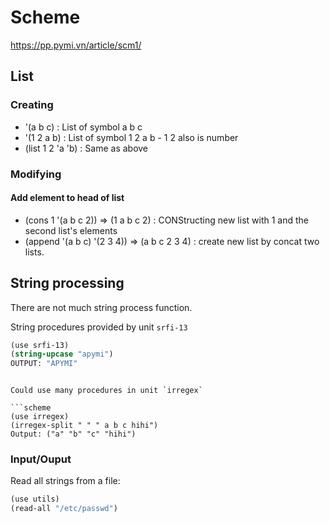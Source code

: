# Scheme

https://pp.pymi.vn/article/scm1/

## List

### Creating
- '(a b c) : List of symbol a b c
- '(1 2 a b) : List of symbol 1 2 a b - 1 2 also is number
- (list 1 2 'a 'b) : Same as above

### Modifying
#### Add element to head of list
- (cons 1 '(a b c 2)) => (1 a b c 2) : CONStructing new list with 1 and the second list's elements
- (append '(a b c) '(2 3 4)) => (a b c 2 3 4) : create new list by concat two lists.


## String processing
There are not much string process function.

String procedures provided by unit `srfi-13`

```scheme
(use srfi-13)
(string-upcase "apymi")
OUTPUT: "APYMI"
```
```

Could use many procedures in unit `irregex`

```scheme
(use irregex)
(irregex-split " " " a b c hihi")
Output: ("a" "b" "c" "hihi")
```
### Input/Ouput

Read all strings from a file:

```scheme
(use utils)
(read-all "/etc/passwd")
```
